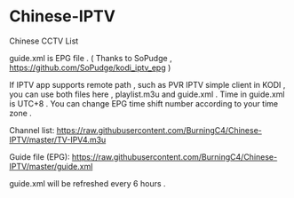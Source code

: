 # Chinese-IPTV

Chinese CCTV List

   guide.xml is EPG file . ( Thanks to SoPudge , https://github.com/SoPudge/kodi_iptv_epg )

If IPTV app supports remote path , such as PVR IPTV simple client in KODI , you can use both files here , playlist.m3u and guide.xml . Time in guide.xml is UTC+8 . You can change EPG time shift number according to your time zone .

Channel list:
https://raw.githubusercontent.com/BurningC4/Chinese-IPTV/master/TV-IPV4.m3u

Guide file (EPG):
https://raw.githubusercontent.com/BurningC4/Chinese-IPTV/master/guide.xml

guide.xml will be refreshed every 6 hours .
